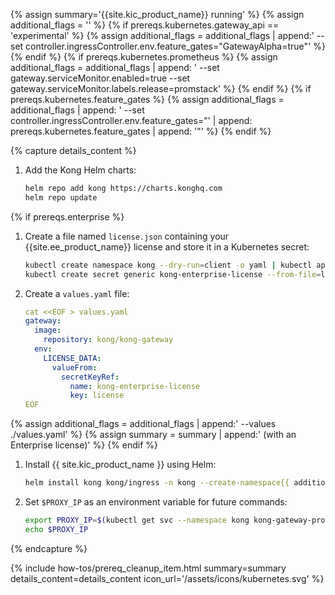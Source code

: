{% assign summary='{{site.kic_product_name}} running' %}
{% assign additional_flags = '' %}
{% if prereqs.kubernetes.gateway_api == 'experimental' %}
{% assign additional_flags = additional_flags | append:' --set controller.ingressController.env.feature_gates="GatewayAlpha=true"' %}
{% endif %}
{% if prereqs.kubernetes.prometheus %}
{% assign additional_flags = additional_flags | append: ' --set gateway.serviceMonitor.enabled=true --set gateway.serviceMonitor.labels.release=promstack' %}
{% endif %}
{% if prereqs.kubernetes.feature_gates %}
{% assign additional_flags = additional_flags | append: ' --set controller.ingressController.env.feature_gates="' | append: prereqs.kubernetes.feature_gates | append: '"' %}
{% endif %}

{% capture details_content %}

1. Add the Kong Helm charts:

   ```bash
   helm repo add kong https://charts.konghq.com
   helm repo update
   ```

{% if prereqs.enterprise %}
1. Create a file named `license.json` containing your {{site.ee_product_name}} license and store it in a Kubernetes secret:

   ```bash
   kubectl create namespace kong --dry-run=client -o yaml | kubectl apply -f -
   kubectl create secret generic kong-enterprise-license --from-file=license=./license.json -n kong
   ```

1. Create a `values.yaml` file:

   ```yaml
   cat <<EOF > values.yaml
   gateway:
     image:
       repository: kong/kong-gateway
     env:
       LICENSE_DATA:
         valueFrom:
           secretKeyRef:
             name: kong-enterprise-license
             key: license
   EOF
   ```
{% assign additional_flags = additional_flags | append:' --values ./values.yaml' %}
{% assign summary = summary | append:' (with an Enterprise license)' %}
{% endif %}

1. Install {{ site.kic_product_name }} using Helm:

   ```bash
   helm install kong kong/ingress -n kong --create-namespace{{ additional_flags }}
   ```

1. Set `$PROXY_IP` as an environment variable for future commands:

   ```bash
   export PROXY_IP=$(kubectl get svc --namespace kong kong-gateway-proxy -o jsonpath='{range .status.loadBalancer.ingress[0]}{@.ip}{@.hostname}{end}')
   echo $PROXY_IP
   ```

{% endcapture %}

{% include how-tos/prereq_cleanup_item.html summary=summary details_content=details_content icon_url='/assets/icons/kubernetes.svg' %}
